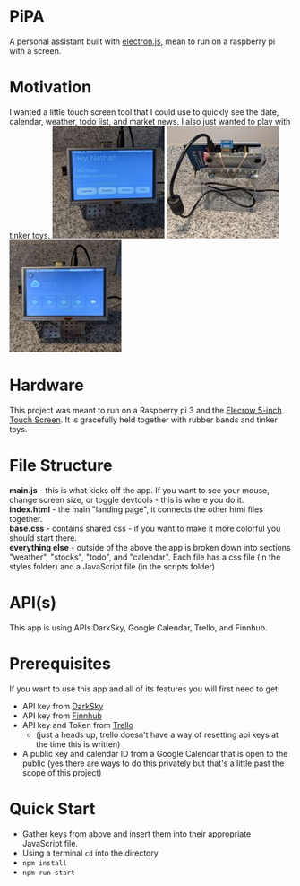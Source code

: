 
# PiPA
A personal assistant built with [electron.js](https://www.electronjs.org/), mean to run on a raspberry pi with a screen.


# Motivation
I wanted a little touch screen tool that I could use to quickly see the date, calendar, weather, todo list, and market news. I also just wanted to play with tinker toys.
![](images/home.jpg)
![](images/back.jpg)
![](images/weather.jpg)
  
# Hardware
This project was meant to run on a Raspberry pi 3 and the [Elecrow 5-inch Touch Screen](https://www.amazon.com/gp/product/B013JECYF2/ref=ppx_yo_dt_b_asin_title_o04_s00?ie=UTF8&psc=1). It is gracefully held together with rubber bands and tinker toys.

  
# File Structure
**main.js** - this is what kicks off the app. If you want to see your mouse, change screen size, or toggle devtools - this is where you do it. \
**index.html** - the main "landing page", it connects the other html files together. \
**base.css** - contains shared css - if you want to make it more colorful you should start there. \
**everything else** - outside of the above the app is broken down into sections "weather", "stocks", "todo", and "calendar". Each file has a css file (in the styles folder) and a JavaScript file (in the scripts folder)
  
# API(s)
This app is using APIs DarkSky, Google Calendar, Trello, and Finnhub.
  

# Prerequisites
If you want to use this app and all of its features you will first need to get: 
* API key from [DarkSky](https://darksky.net/dev)
* API key from [Finnhub](https://finnhub.io/)
* API key and Token from [Trello](https://developer.atlassian.com/cloud/trello/)
	* (just a heads up, trello doesn't have a way of resetting api keys at the time this is written)
* A public key and calendar ID from a Google Calendar that is open to the public (yes there are ways to do this privately but that's a little past the scope of this project)

# Quick Start
* Gather keys from above and insert them into their appropriate JavaScript file.
* Using a terminal `cd` into the directory
* `npm install`
* `npm run start`

